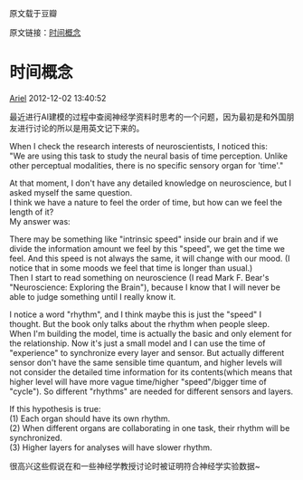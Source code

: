 原文载于豆瓣  

原文链接：[时间概念](https://site.douban.com/arielmelody/widget/notes/11707884/note/250391878/)  

# 时间概念  

[Ariel](https://www.douban.com/people/mermaid8756/) 2012-12-02 13:40:52  

最近进行AI建模的过程中查阅神经学资料时思考的一个问题，因为最初是和外国朋友进行讨论的所以是用英文记下来的。  

When I check the research interests of neuroscientists, I noticed this:  
"We are using this task to study the neural basis of time perception. Unlike other perceptual modalities, there is no specific sensory organ for 'time'."  

At that moment, I don't have any detailed knowledge on neuroscience, but I asked myself the same question.  
I think we have a nature to feel the order of time, but how can we feel the length of it?  
My answer was:  

There may be something like "intrinsic speed" inside our brain and if we divide the information amount we feel by this "speed", we get the time we feel. And this speed is not always the same, it will change with our mood. (I notice that in some moods we feel that time is longer than usual.)  
Then I start to read something on neuroscience (I read Mark F. Bear's "Neuroscience: Exploring the Brain"), because I know that I will never be able to judge something until I really know it.  

 I notice a word "rhythm", and I think maybe this is just the "speed" I thought. But the book only talks about the rhythm when people sleep.  
When I'm building the model, time is actually the basic and only element for the relationship. Now it's just a small model and I can use the time of "experience" to synchronize every layer and sensor. But actually different sensor don't have the same sensible time quantum, and higher levels will not consider the detailed time information for its contents(which means that higher level will have more vague time/higher "speed"/bigger time of "cycle"). So different "rhythms" are needed for different sensors and layers.  

If this hypothesis is true:  
(1) Each organ should have its own rhythm.  
(2) When different organs are collaborating in one task, their rhythm will be synchronized.  
(3) Higher layers for analyses will have slower rhythm.  

很高兴这些假说在和一些神经学教授讨论时被证明符合神经学实验数据~